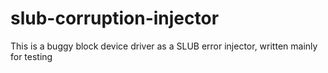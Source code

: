 # slub-corruption-injector
This is a buggy block device driver as a SLUB error injector, written mainly for testing
